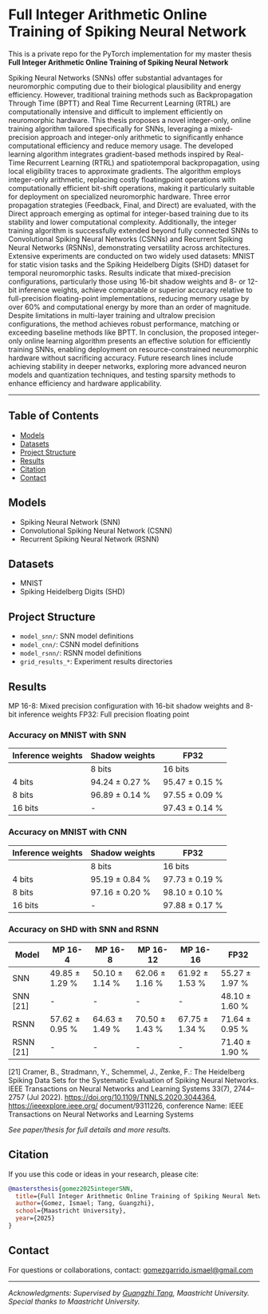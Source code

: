 # Full Integer Arithmetic Online Training of Spiking Neural Network

This is a private repo for the PyTorch implementation for my master thesis **Full Integer Arithmetic Online Training of Spiking Neural Network**

Spiking Neural Networks (SNNs) offer substantial advantages for neuromorphic computing
due to their biological plausibility and energy efficiency. However, traditional training methods
such as Backpropagation Through Time (BPTT) and Real Time Recurrent Learning (RTRL)
are computationally intensive and difficult to implement efficiently on neuromorphic hardware.
This thesis proposes a novel integer-only, online training algorithm tailored specifically for SNNs,
leveraging a mixed-precision approach and integer-only arithmetic to significantly enhance computational efficiency and reduce memory usage.
The developed learning algorithm integrates gradient-based methods inspired by Real-Time
Recurrent Learning (RTRL) and spatiotemporal backpropagation, using local eligibility traces to
approximate gradients. The algorithm employs integer-only arithmetic, replacing costly floatingpoint operations with computationally efficient bit-shift operations, making it particularly suitable for deployment on specialized neuromorphic hardware. Three error propagation strategies
(Feedback, Final, and Direct) are evaluated, with the Direct approach emerging as optimal for
integer-based training due to its stability and lower computational complexity. Additionally,
the integer training algorithm is successfully extended beyond fully connected SNNs to Convolutional Spiking Neural Networks (CSNNs) and Recurrent Spiking Neural Networks (RSNNs),
demonstrating versatility across architectures.
Extensive experiments are conducted on two widely used datasets: MNIST for static vision
tasks and the Spiking Heidelberg Digits (SHD) dataset for temporal neuromorphic tasks. Results
indicate that mixed-precision configurations, particularly those using 16-bit shadow weights and
8- or 12-bit inference weights, achieve comparable or superior accuracy relative to full-precision
floating-point implementations, reducing memory usage by over 60% and computational energy
by more than an order of magnitude. Despite limitations in multi-layer training and ultralow precision configurations, the method achieves robust performance, matching or exceeding
baseline methods like BPTT.
In conclusion, the proposed integer-only online learning algorithm presents an effective solution for efficiently training SNNs, enabling deployment on resource-constrained neuromorphic
hardware without sacrificing accuracy. Future research lines include achieving stability in deeper
networks, exploring more advanced neuron models and quantization techniques, and testing
sparsity methods to enhance efficiency and hardware applicability.

---

## Table of Contents
- [Models](#models)
- [Datasets](#datasets)
- [Project Structure](#project-structure)
- [Results](#results)
- [Citation](#citation)
- [Contact](#contact)

## Models

* Spiking Neural Network (SNN)
* Convolutional Spiking Neural Network (CSNN)
* Recurrent Spiking Neural Network (RSNN)

## Datasets

* MNIST
* Spiking Heidelberg Digits (SHD)

## Project Structure

- `model_snn/`: SNN model definitions
- `model_cnn/`: CSNN model definitions
- `model_rsnn/`: RSNN model definitions
- `grid_results_*`: Experiment results directories

## Results

MP 16-8: Mixed precision configuration with 16-bit shadow weights and 8-bit inference weights
FP32: Full precision floating point

### Accuracy on MNIST with SNN

| Inference weights |        Shadow weights         |     FP32      |
|-------------------|-------------------------------|---------------|
|                   | 8 bits         | 16 bits       |               |
| 4 bits            | 94.24 ± 0.27 % | 95.47 ± 0.15 %|               |
| 8 bits            | 96.89 ± 0.14 % | 97.55 ± 0.09 %| 97.33 ± 0.15 %|
| 16 bits           | -              | 97.43 ± 0.14 %|               |

### Accuracy on MNIST with CNN

| Inference weights |        Shadow weights         |     FP32      |
|-------------------|-------------------------------|---------------|
|                   | 8 bits         | 16 bits       |               |
| 4 bits            | 95.19 ± 0.84 % | 97.73 ± 0.19 %|               |
| 8 bits            | 97.16 ± 0.20 % | 98.10 ± 0.10 %| 97.85 ± 0.12 %|
| 16 bits           | -              | 97.88 ± 0.17 %|               |

### Accuracy on SHD with SNN and RSNN

| Model      | MP 16-4        | MP 16-8        | MP 16-12       | MP 16-16       | FP32            |
|------------|----------------|----------------|----------------|----------------|-----------------|
| SNN        | 49.85 ± 1.29 % | 50.10 ± 1.14 % | 62.06 ± 1.16 % | 61.92 ± 1.53 % | 55.27 ± 1.97 %  |
| SNN [21]   | -              | -              | -              | -              | 48.10 ± 1.60 %  |
| RSNN       | 57.62 ± 0.95 % | 64.63 ± 1.49 % | 70.50 ± 1.43 % | 67.75 ± 1.34 % | 71.64 ± 0.95 %  |
| RSNN [21]  | -              | -              | -              | -              | 71.40 ± 1.90 %  |

[21] Cramer, B., Stradmann, Y., Schemmel, J., Zenke, F.: The Heidelberg Spiking
Data Sets for the Systematic Evaluation of Spiking Neural Networks. IEEE
Transactions on Neural Networks and Learning Systems 33(7), 2744–2757 (Jul
2022). https://doi.org/10.1109/TNNLS.2020.3044364, https://ieeexplore.ieee.org/
document/9311226, conference Name: IEEE Transactions on Neural Networks and
Learning Systems

*See paper/thesis for full details and more results.*

## Citation

If you use this code or ideas in your research, please cite:
```bibtex
@mastersthesis{gomez2025integerSNN,
  title={Full Integer Arithmetic Online Training of Spiking Neural Network},
  author={Gomez, Ismael; Tang, Guangzhi},
  school={Maastricht University},
  year={2025}
}
```

## Contact

For questions or collaborations, contact: gomezgarrido.ismael@gmail.com

---

*Acknowledgments: Supervised by [Guangzhi Tang](https://www.maastrichtuniversity.nl/g-tang), Maastricht University.
Special thanks to Maastricht University.*
